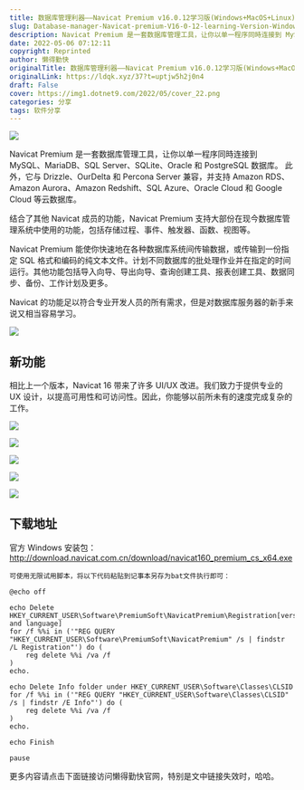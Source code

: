 ```yaml
---
title: 数据库管理利器——Navicat Premium v16.0.12学习版(Windows+MacOS+Linux)
slug: Database-manager-Navicat-premium-V16-0-12-learning-Version-Windows-MacOS-Linux
description: Navicat Premium 是一套数据库管理工具，让你以单一程序同時连接到 MySQL、MariaDB、SQL Server、SQLite、Oracle 和 PostgreSQL 数据库。
date: 2022-05-06 07:12:11
copyright: Reprinted
author: 懒得勤快
originalTitle: 数据库管理利器——Navicat Premium v16.0.12学习版(Windows+MacOS+Linux)
originalLink: https://ldqk.xyz/37?t=uptjw5h2j0n4
draft: False
cover: https://img1.dotnet9.com/2022/05/cover_22.png
categories: 分享
tags: 软件分享
---
```


![](https://img1.dotnet9.com/2022/05/cover_22.png)

Navicat Premium 是一套数据库管理工具，让你以单一程序同時连接到 MySQL、MariaDB、SQL Server、SQLite、Oracle 和 PostgreSQL 数据库。 此外，它与 Drizzle、OurDelta 和 Percona Server 兼容，并支持 Amazon RDS、Amazon Aurora、Amazon Redshift、SQL Azure、Oracle Cloud 和 Google Cloud 等云数据库。

结合了其他 Navicat 成员的功能，Navicat Premium 支持大部份在现今数据库管理系统中使用的功能，包括存储过程、事件、触发器、函数、视图等。

Navicat Premium 能使你快速地在各种数据库系统间传输数据，或传输到一份指定 SQL 格式和编码的纯文本文件。计划不同数据库的批处理作业并在指定的时间运行。其他功能包括导入向导、导出向导、查询创建工具、报表创建工具、数据同步、备份、工作计划及更多。

Navicat 的功能足以符合专业开发人员的所有需求，但是对数据库服务器的新手来说又相当容易学习。

![](https://img1.dotnet9.com/2022/05/2201.png)

## 新功能

相比上一个版本，Navicat 16 带来了许多 UI/UX 改进。我们致力于提供专业的 UX 设计，以提高可用性和可访问性。因此，你能够以前所未有的速度完成复杂的工作。

![](https://img1.dotnet9.com/2022/05/2202.png)

![](https://img1.dotnet9.com/2022/05/2203.png)

![](https://img1.dotnet9.com/2022/05/2204.png)

![](https://img1.dotnet9.com/2022/05/2205.png)

![](https://img1.dotnet9.com/2022/05/2206.png)

## 下载地址

官方 Windows 安装包：http://download.navicat.com.cn/download/navicat160_premium_cs_x64.exe

`可使用无限试用脚本，将以下代码粘贴到记事本另存为bat文件执行即可：`

```shell
@echo off

echo Delete HKEY_CURRENT_USER\Software\PremiumSoft\NavicatPremium\Registration[version and language]
for /f %%i in ('"REG QUERY "HKEY_CURRENT_USER\Software\PremiumSoft\NavicatPremium" /s | findstr /L Registration"') do (
    reg delete %%i /va /f
)
echo.

echo Delete Info folder under HKEY_CURRENT_USER\Software\Classes\CLSID
for /f %%i in ('"REG QUERY "HKEY_CURRENT_USER\Software\Classes\CLSID" /s | findstr /E Info"') do (
    reg delete %%i /va /f
)
echo.

echo Finish

pause
```

更多内容请点击下面链接访问懒得勤快官网，特别是文中链接失效时，哈哈。

